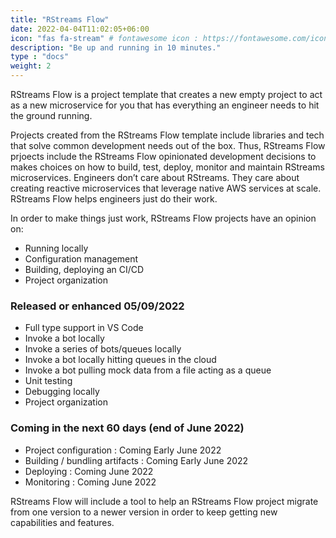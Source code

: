 ```yaml
---
title: "RStreams Flow"
date: 2022-04-04T11:02:05+06:00
icon: "fas fa-stream" # fontawesome icon : https://fontawesome.com/icons
description: "Be up and running in 10 minutes."
type : "docs"
weight: 2
---
```


RStreams Flow is a project template that creates a new empty project to act as a new microservice for you that has everything
an engineer needs to hit the ground running.

Projects created from the RStreams Flow template include libraries and tech that solve common development needs out of the box.
Thus, RStreams Flow prjoects include the RStreams Flow opinionated development decisions to makes choices on how to build, 
test, deploy, monitor and maintain RStreams microservices.  Engineers don’t care about RStreams.  They care about creating 
reactive microservices that leverage native AWS services at scale.  RStreams Flow helps engineers just do their work.

In order to make things just work, RStreams Flow projects have an opinion on:

* Running locally
* Configuration management
* Building, deploying an CI/CD
* Project organization

### Released or enhanced 05/09/2022
* Full type support in VS Code
* Invoke a bot locally
* Invoke a series of bots/queues locally
* Invoke a bot locally hitting queues in the cloud
* Invoke a bot pulling mock data from a file acting as a queue
* Unit testing
* Debugging locally
* Project organization

### Coming in the next 60 days (end of June 2022)
* Project configuration : Coming Early June 2022
* Building / bundling artifacts : Coming Early June 2022
* Deploying : Coming June 2022
* Monitoring : Coming June 2022

RStreams Flow will include a tool to help an RStreams Flow project migrate from one version to a newer version in order
to keep getting new capabilities and features.
